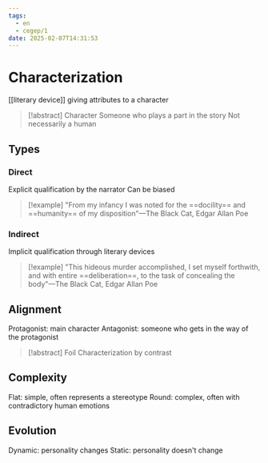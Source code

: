 ```yaml
---
tags:
  - en
  - cegep/1
date: 2025-02-07T14:31:53
---
```


# Characterization

[[literary device]] giving attributes to a character

> [!abstract] Character
> Someone who plays a part in the story
> Not necessarily a human

## Types

### Direct

Explicit qualification by the narrator
Can be biased

> [!example]
> "From my infancy I was noted for the ==docility== and ==humanity== of my disposition"—The Black Cat, Edgar Allan Poe

### Indirect

Implicit qualification through literary devices

> [!example]
> "This hideous murder accomplished, I set myself forthwith, and with entire ==deliberation==, to the task of concealing the body"—The Black Cat, Edgar Allan Poe

## Alignment

Protagonist: main character
Antagonist: someone who gets in the way of the protagonist

>[!abstract] Foil
> Characterization by contrast

## Complexity

Flat: simple, often represents a stereotype
Round: complex, often with contradictory human emotions

## Evolution

Dynamic: personality changes
Static: personality doesn't change
